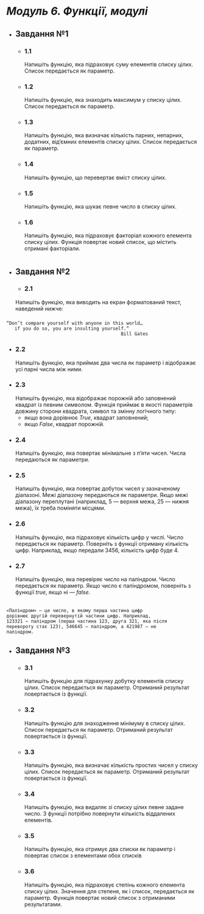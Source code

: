 # _Модуль 6. Функції, модулі_

- ## __Завдання №1__
  - ### __1.1__
    Напишіть функцію, яка підраховує суму елементів
    списку цілих. Список передається як параметр. 
  - ### __1.2__
    Напишіть функцію, яка знаходить максимум у списку
    цілих. Список передається як параметр. 
  - ### __1.3__
    Напишіть функцію, яка визначає кількість парних,
    непарних, додатних, від’ємних елементів списку цілих.
    Список передається як параметр. 
  - ### __1.4__
    Напишіть функцію, що перевертає вміст списку цілих.
  - ### __1.5__
    Напишіть функцію, яка шукає певне число в списку цілих. 
  - ### __1.6__
    Напишіть функцію, яка підраховує факторіал кожного
    елемента списку цілих. Функція повертає новий список,
    що містить отримані факторіали.
#
- ## __Завдання №2__
  - ### __2.1__
   Напишіть функцію, яка виводить на екран форматований
    текст, наведений нижче:
##### 
    “Don’t compare yourself with anyone in this world…
       if you do so, you are insulting yourself.”
                                              Bill Gates
  - ### __2.2__
    Напишіть функцію, яка приймає два числа як параметр
    і відображає усі парні числа між ними.
  - ### __2.3__
    Напишіть функцію, яка відображає порожній або заповнений квадрат із певним символом. Функція приймає в якості параметрів довжину сторони квадрата, символ та змінну
    логічного типу: 
    - якщо вона дорівнює _True_, квадрат заповнений;
    - якщо _False_, квадрат порожній.
  - ### __2.4__
    Напишіть функцію, яка повертає мінімальне з п’яти чисел.
    Числа передаються як параметри.
  - ### __2.5__
    Напишіть функцію, яка повертає добуток чисел у зазначеному діапазоні. Межі діапазону передаються як параметри.
    Якщо межі діапазону переплутані (наприклад, 5 — верхня
    межа, 25 — нижня межа), їх треба поміняти місцями.
  - ### __2.6__
    Напишіть функцію, яка підраховує кількість цифр у числі.
    Число передається як параметр. Поверніть з функції отриману
    кількість цифр. Наприклад, якщо передали 3456, кількість
    цифр буде 4.
  - ### __2.7__
    Напишіть функцію, яка перевіряє число на паліндром.
    Число передається як параметр. Якщо число є паліндромом,
    поверніть з функції _true_, якщо ні — _false_.
###### 
    «Паліндром» — це число, в якому перша частина цифр
    дорівнює другій перевернутій частини цифр. Наприклад,
    123321 — паліндром (перша частина 123, друга 321, яка після
    перевороту стає 123), 546645 — паліндром, а 421987 — не
    паліндром. 

- ## __Завдання №3__
  - ### __3.1__
    Напишіть функцію для підрахунку добутку елементів
    списку цілих. Список передається як параметр. Отриманий
    результат повертається із функції.
  - ### __3.2__
    Напишіть функцію для знаходження мінімуму в списку
    цілих. Список передається як параметр. Отриманий результат
    повертається із функції.
  - ### __3.3__
    Напишіть функцію, яка визначає кількість простих чисел
    у списку цілих. Список передається як параметр. Отриманий
    результат повертається із функції.
  - ### __3.4__
    Напишіть функцію, яка видаляє зі списку цілих певне
    задане число. З функції потрібно повернути кількість віддалених елементів.
  - ### __3.5__
    Напишіть функцію, яка отримує два списки як параметр
    і повертає список з елементами обох списків
  - ### __3.6__
    Напишіть функцію, яка підраховує степінь кожного елемента
    списку цілих. Значення для степеня, як і список, передається
    як параметр. Функція повертає новий список з отриманими
    результатами.